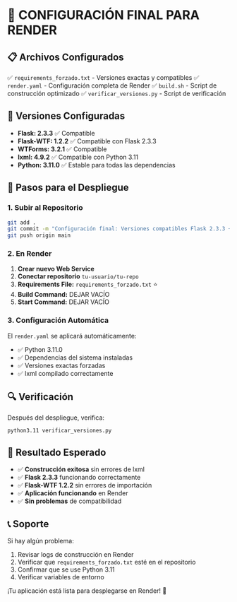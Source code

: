 # 🚀 CONFIGURACIÓN FINAL PARA RENDER

## 📋 **Archivos Configurados**

✅ `requirements_forzado.txt` - Versiones exactas y compatibles
✅ `render.yaml` - Configuración completa de Render
✅ `build.sh` - Script de construcción optimizado
✅ `verificar_versiones.py` - Script de verificación

## 🎯 **Versiones Configuradas**

- **Flask: 2.3.3** ✅ Compatible
- **Flask-WTF: 1.2.2** ✅ Compatible con Flask 2.3.3
- **WTForms: 3.2.1** ✅ Compatible
- **lxml: 4.9.2** ✅ Compatible con Python 3.11
- **Python: 3.11.0** ✅ Estable para todas las dependencias

## 🚀 **Pasos para el Despliegue**

### 1. **Subir al Repositorio**
```bash
git add .
git commit -m "Configuración final: Versiones compatibles Flask 2.3.3 + lxml"
git push origin main
```

### 2. **En Render**
1. **Crear nuevo Web Service**
2. **Conectar repositorio** `tu-usuario/tu-repo`
3. **Requirements File:** `requirements_forzado.txt` ⭐
4. **Build Command:** DEJAR VACÍO
5. **Start Command:** DEJAR VACÍO

### 3. **Configuración Automática**
El `render.yaml` se aplicará automáticamente:
- ✅ Python 3.11.0
- ✅ Dependencias del sistema instaladas
- ✅ Versiones exactas forzadas
- ✅ lxml compilado correctamente

## 🔍 **Verificación**

Después del despliegue, verifica:
```bash
python3.11 verificar_versiones.py
```

## 🎉 **Resultado Esperado**

- ✅ **Construcción exitosa** sin errores de lxml
- ✅ **Flask 2.3.3** funcionando correctamente
- ✅ **Flask-WTF 1.2.2** sin errores de importación
- ✅ **Aplicación funcionando** en Render
- ✅ **Sin problemas** de compatibilidad

## 📞 **Soporte**

Si hay algún problema:
1. Revisar logs de construcción en Render
2. Verificar que `requirements_forzado.txt` esté en el repositorio
3. Confirmar que se use Python 3.11
4. Verificar variables de entorno

¡Tu aplicación está lista para desplegarse en Render! 🚀
